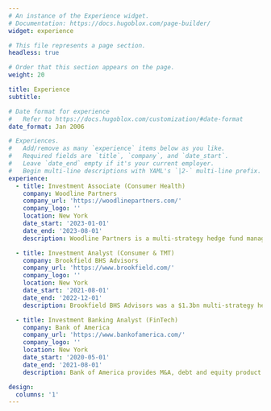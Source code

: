 ```yaml
---
# An instance of the Experience widget.
# Documentation: https://docs.hugoblox.com/page-builder/
widget: experience

# This file represents a page section.
headless: true

# Order that this section appears on the page.
weight: 20

title: Experience
subtitle:

# Date format for experience
#   Refer to https://docs.hugoblox.com/customization/#date-format
date_format: Jan 2006

# Experiences.
#   Add/remove as many `experience` items below as you like.
#   Required fields are `title`, `company`, and `date_start`.
#   Leave `date_end` empty if it's your current employer.
#   Begin multi-line descriptions with YAML's `|2-` multi-line prefix.
experience:
  - title: Investment Associate (Consumer Health) 
    company: Woodline Partners
    company_url: 'https://woodlinepartners.com/'
    company_logo: ''
    location: New York
    date_start: '2023-01-01'
    date_end: '2023-08-01'
    description: Woodline Partners is a multi-strategy hedge fund managing $8bn+ in assets

  - title: Investment Analyst (Consumer & TMT)
    company: Brookfield BHS Advisors
    company_url: 'https://www.brookfield.com/'
    company_logo: ''
    location: New York
    date_start: '2021-08-01'
    date_end: '2022-12-01'
    description: Brookfield BHS Advisors was a $1.3bn multi-strategy hedge fund platform within Brookfield (ceased operations in 2023)

  - title: Investment Banking Analyst (FinTech)
    company: Bank of America
    company_url: 'https://www.bankofamerica.com/'
    company_logo: ''
    location: New York
    date_start: '2020-05-01'
    date_end: '2021-08-01'
    description: Bank of America provides M&A, debt and equity product expertise to deliver integrated financial solutions for its clients

design:
  columns: '1'
---
```

